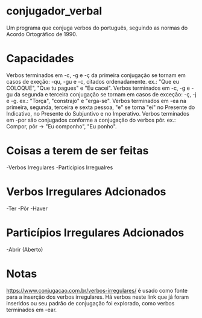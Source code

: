 # conjugador_verbal
Um programa que conjuga verbos do português, seguindo as normas do Acordo Ortográfico de 1990.

# Capacidades
Verbos terminados em -c, -g e -ç da primeira conjugação se tornam em casos de exeção: -qu, -gu e -c, citados ordenadamente. ex.: 
  "Que eu COLOQUE", "Que tu pagues" e "Eu cacei".
Verbos terminados em -c, -g e -gu da segunda e terceira conjugação se tornam em casos de exceção: -ç, -j e -g. ex.: "Torça", 
  "constrajo" e "erga-se".
Verbos terminados em -ea na primeira, segunda, terceira e sexta pessoa, "e" se torna "ei" no Presente do Indicativo, no Presente do
  Subjuntivo e no Imperativo.
Verbos terminados em -por são conjugados conforme a conjugação do verbos pôr. ex.: Compor, pôr -> "Eu componho", "Eu ponho".

# Coisas a terem de ser feitas

-Verbos Irregulares
-Particípios Irregualres

# Verbos Irregulares Adcionados

-Ter
-Pôr
-Haver

# Particípios Irregulares Adcionados

-Abrir (Aberto)

# Notas

https://www.conjugacao.com.br/verbos-irregulares/ é usado como fonte para a inserção dos verbos irregulares.
Há verbos neste link que já foram inseridos ou seu padrão de conjugação foi explorado, como verbos terminados em -ear.
